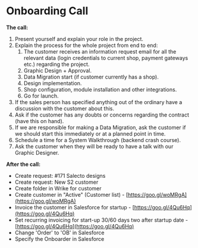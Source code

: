 # Onboarding Call

**The call:**

1. Present yourself and explain your role in the project.
2. Explain the process for the whole project from end to end:
   1. The customer receives an information request email for all the relevant data \(login credentials to current shop, payment gateways etc.\) regarding the project.
   2. Graphic Design + Approval.
   3. Data Migration start \(if customer currently has a shop\).
   4. Design implementation.
   5. Shop configuration, module installation and other integrations.
   6. Go for launch.
3. If the sales person has specified anything out of the ordinary have a discussion with the customer about this.
4. Ask if the customer has any doubts or concerns regarding the contract \(have this on hand\).
5. If we are responsible for making a Data Migration, ask the customer if we should start this immediately or at a planned point in time.
6. Schedule a time for a System Walkthrough \(backend crash course\).
7. Ask the customer when they will be ready to have a talk with our Graphic Designer.

**After the call:**

* Create request: \#171 Salecto designs
* Create request: New S2 customer
* Create folder in Wrike for customer
* Create customer in "Active" \(Customer list\) - [https://goo.gl/woMRgA](https://goo.gl/woMRgA)
* Invoice the customer in Salesforce for startup - [https://goo.gl/4Qu6Hq](https://goo.gl/4Qu6Hq)
* Set recurring invoicing for start-up 30/60 days two after startup date - [https://goo.gl/4Qu6Hq](https://goo.gl/4Qu6Hq)
* Change 'Order' to 'OB' in Salesforce
* Specify the Onboarder in Salesforce

